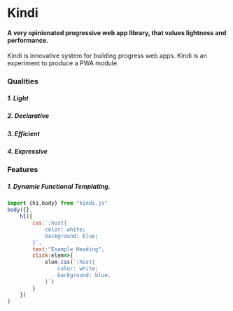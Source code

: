 # Kindi
#### A very opinionated progressive web app library, that values lightness and performance.
Kindi is innovative system for building progress web apps.
Kindi is an experiment to produce a  PWA module. 

### Qualities
##### 1. Light
##### 2. Declarative
##### 3. Efficient
##### 4. Expressive

### Features
##### 1. Dynamic Functional Templating.
```js
import {h1,body} from "kindi.js"
body({},
    h1({
        css:`:host{
            color: white;
            background: blue;
        }`,
        text:"Example Heading",
        click:elem=>{
            elem.css(`:host{
                color: white;
                background: blue;
            }`)
        }
    })
)
```
